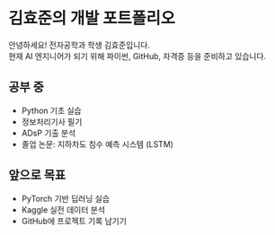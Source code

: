 # 김효준의 개발 포트폴리오

안녕하세요! 전자공학과 학생 김효준입니다.  
현재 AI 엔지니어가 되기 위해 파이썬, GitHub, 자격증 등을 준비하고 있습니다.

## 공부 중
- Python 기초 실습
- 정보처리기사 필기
- ADsP 기출 분석
- 졸업 논문: 지하차도 침수 예측 시스템 (LSTM)

## 앞으로 목표
- PyTorch 기반 딥러닝 실습
- Kaggle 실전 데이터 분석
- GitHub에 프로젝트 기록 남기기
